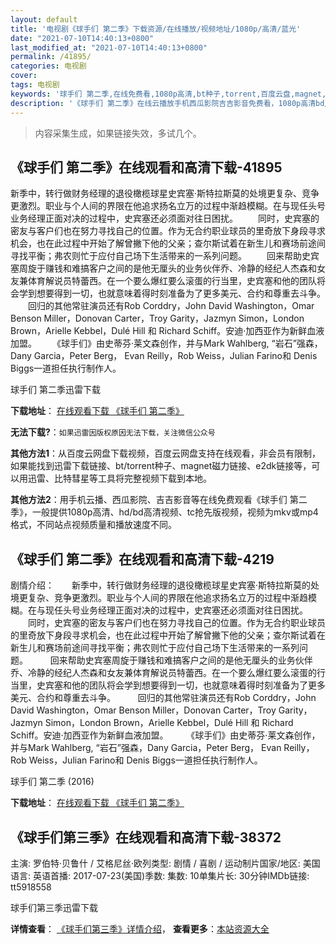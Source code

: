 ```yaml
---
layout: default
title: '电视剧《球手们 第二季》下载资源/在线播放/视频地址/1080p/高清/蓝光'
date: "2021-07-10T14:40:13+0800"
last_modified_at: "2021-07-10T14:40:13+0800"
permalink: /41895/
categories: 电视剧
cover:
tags: 电视剧
keywords: '球手们 第二季,在线免费看,1080p高清,bt种子,torrent,百度云盘,magnet,磁力链,迅雷下载资源'
description: '《球手们 第二季》在线云播放手机西瓜影院吉吉影音免费看，1080p高清bd/hd未删减完整版和tc抢先枪版，mkv/mp4格式，附带bt/torrent种子、magnet/磁力链、百度云盘、网盘资源迅雷下载链接'
---
```


>内容采集生成，如果链接失效，多试几个。


## 《球手们 第二季》在线观看和高清下载-41895

新季中，转行做财务经理的退役橄榄球星史宾塞·斯特拉斯莫的处境更复杂、竞争更激烈。职业与个人间的界限在他追求扬名立万的过程中渐趋模糊。在与现任头号业务经理正面对决的过程中，史宾塞还必须面对往日困扰。 　　同时，史宾塞的密友与客户们也在努力寻找自己的位置。作为无合约职业球员的里奇放下身段寻求机会，也在此过程中开始了解曾撇下他的父亲；查尔斯试着在新生儿和赛场前途间寻找平衡；弗农则忙于应付自己场下生活带来的一系列问题。 　　回来帮助史宾塞周旋于赚钱和难搞客户之间的是他无厘头的业务伙伴乔、冷静的经纪人杰森和女友兼体育解说员特蕾西。在一个要么爆红要么滚蛋的行当里，史宾塞和他的团队将会学到想要得到一切，也就意味着得时刻准备为了更多美元、合约和尊重去斗争。 　　回归的其他常驻演员还有Rob Corddry，John David Washington，Omar Benson Miller，Donovan Carter，Troy Garity，Jazmyn Simon，London Brown，Arielle Kebbel，Dulé Hill 和 Richard Schiff。安迪·加西亚作为新鲜血液加盟。 　　《球手们》由史蒂芬·莱文森创作，并与Mark Wahlberg, “岩石”强森，Dany Garcia，Peter Berg， Evan Reilly，Rob Weiss，Julian Farino和 Denis Biggs一道担任执行制作人。


球手们 第二季迅雷下载

**下载地址**： [在线观看下载 《球手们 第二季》](https://www.993dy.com//vod-detail-id-10232.html) 


**无法下载?**：`如果迅雷因版权原因无法下载，关注微信公众号 `

**其他方法1**：从百度云网盘下载视频，百度云网盘支持在线观看，非会员有限制，如果能找到迅雷下载链接、bt/torrent种子、magnet磁力链接、e2dk链接等，可以用迅雷、比特彗星等工具将完整视频下载到本地。

**其他方法2**：用手机云播、西瓜影院、吉吉影音等在线免费观看《球手们 第二季》，一般提供1080p高清、hd/bd高清视频、tc抢先版视频，视频为mkv或mp4格式，不同站点视频质量和播放速度不同。


## 《球手们 第二季》在线观看和高清下载-4219

剧情介绍：　　新季中，转行做财务经理的退役橄榄球星史宾塞·斯特拉斯莫的处境更复杂、竞争更激烈。职业与个人间的界限在他追求扬名立万的过程中渐趋模糊。在与现任头号业务经理正面对决的过程中，史宾塞还必须面对往日困扰。   　　同时，史宾塞的密友与客户们也在努力寻找自己的位置。作为无合约职业球员的里奇放下身段寻求机会，也在此过程中开始了解曾撇下他的父亲；查尔斯试着在新生儿和赛场前途间寻找平衡；弗农则忙于应付自己场下生活带来的一系列问题。  　　回来帮助史宾塞周旋于赚钱和难搞客户之间的是他无厘头的业务伙伴乔、冷静的经纪人杰森和女友兼体育解说员特蕾西。在一个要么爆红要么滚蛋的行当里，史宾塞和他的团队将会学到想要得到一切，也就意味着得时刻准备为了更多美元、合约和尊重去斗争。  　　回归的其他常驻演员还有Rob Corddry，John David Washington，Omar Benson Miller，Donovan Carter，Troy Garity，Jazmyn Simon，London Brown，Arielle Kebbel，Dulé Hill 和 Richard Schiff。安迪·加西亚作为新鲜血液加盟。  　　《球手们》由史蒂芬·莱文森创作，并与Mark Wahlberg, “岩石”强森，Dany Garcia，Peter Berg， Evan Reilly，Rob Weiss，Julian Farino和 Denis Biggs一道担任执行制作人。


球手们 第二季 (2016)

**下载地址**： [在线观看下载 《球手们 第二季》](https://www.btbtdy.me/btdy/dy5981.html) 


## 《球手们第三季》在线观看和高清下载-38372

主演: 罗伯特·贝鲁什 / 艾格尼丝·欧列类型: 剧情 / 喜剧 / 运动制片国家/地区: 美国语言: 英语首播: 2017-07-23(美国)季数: 集数: 10单集片长: 30分钟IMDb链接: tt5918558


球手们第三季迅雷下载

**详情查看**： [《球手们第三季》详情介绍](/movie/38372/)， **查看更多**：[本站资源大全](/movie/t/all/)

